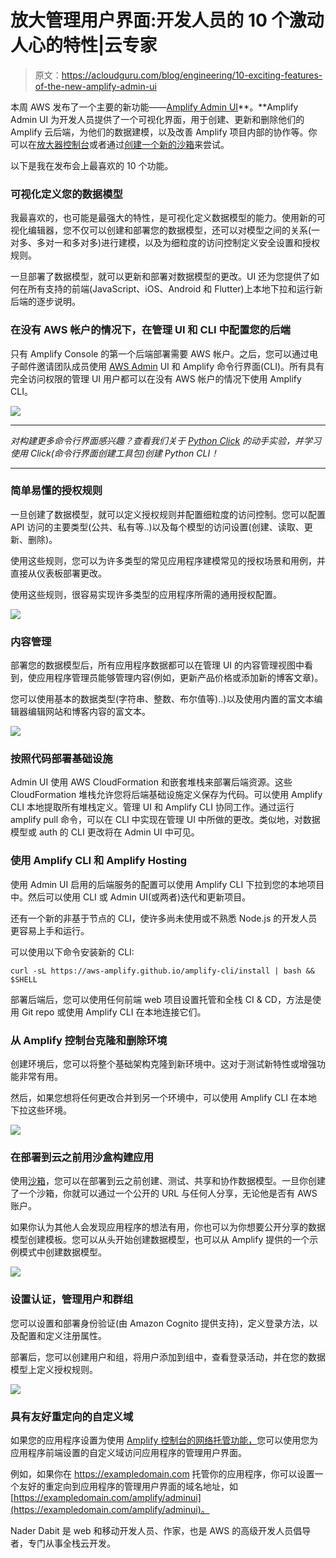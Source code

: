 # 放大管理用户界面:开发人员的 10 个激动人心的特性|云专家

> 原文：<https://acloudguru.com/blog/engineering/10-exciting-features-of-the-new-amplify-admin-ui>

本周 AWS 发布了一个主要的新功能——[Amplify Admin UI](http://docs.amplify.aws/console/adminui/start)**。**Amplify Admin UI 为开发人员提供了一个可视化界面，用于创建、更新和删除他们的 Amplify 云后端，为他们的数据建模，以及改善 Amplify 项目内部的协作等。你可以在[放大器控制台](https://console.aws.amazon.com/amplify/home)或者通过[创建一个新的沙箱](https://sandbox.amplifyapp.com/)来尝试。

以下是我在发布会上最喜欢的 10 个功能。

### **可视化定义您的数据模型**

我最喜欢的，也可能是最强大的特性，是可视化定义数据模型的能力。使用新的可视化编辑器，您不仅可以创建和部署您的数据模型，还可以对模型之间的关系(一对多、多对一和多对多)进行建模，以及为细粒度的访问控制定义安全设置和授权规则。

一旦部署了数据模型，就可以更新和部署对数据模型的更改。UI 还为您提供了如何在所有支持的前端(JavaScript、iOS、Android 和 Flutter)上本地下拉和运行新后端的逐步说明。

### **在没有 AWS 帐户的情况下，在管理 UI 和 CLI 中配置您的后端**

只有 Amplify Console 的第一个后端部署需要 AWS 帐户。之后，您可以通过电子邮件邀请团队成员使用 [AWS Admin](https://acloudguru.com/course/intro-to-azure-for-aws-admins) UI 和 Amplify 命令行界面(CLI)。所有具有完全访问权限的管理 UI 用户都可以在没有 AWS 帐户的情况下使用 Amplify CLI。

![](img/73493834cc33b997616beef1cb917603.png)

* * *

*对构建更多命令行界面感兴趣？查看我们关于 [Python Click](https://acloudguru.com/hands-on-labs/servercheck-building-a-python-cli-with-click) 的动手实验，并学习使用 Click(命令行界面创建工具包)创建 Python CLI！*

* * *

### **简单易懂的授权规则**

一旦创建了数据模型，就可以定义授权规则并配置细粒度的访问控制。您可以配置 API 访问的主要类型(公共、私有等..)以及每个模型的访问设置(创建、读取、更新、删除)。

使用这些规则，您可以为许多类型的常见应用程序建模常见的授权场景和用例，并直接从仪表板部署更改。

使用这些规则，很容易实现许多类型的应用程序所需的通用授权配置。

![](img/35d1d93d10f25f16fd3ab7b3954ee9ea.png)

### **内容管理**

部署您的数据模型后，所有应用程序数据都可以在管理 UI 的内容管理视图中看到，使应用程序管理员能够管理内容(例如，更新产品价格或添加新的博客文章)。

您可以使用基本的数据类型(字符串、整数、布尔值等)..)以及使用内置的富文本编辑器编辑网站和博客内容的富文本。

![](img/428fa5723149c58490b7cbe3e6c9b469.png)

### **按照代码部署基础设施**

Admin UI 使用 AWS CloudFormation 和嵌套堆栈来部署后端资源。这些 CloudFormation 堆栈允许您将后端基础设施定义保存为代码。可以使用 Amplify CLI 本地提取所有堆栈定义。管理 UI 和 Amplify CLI 协同工作。通过运行 amplify pull 命令，可以在 CLI 中实现在管理 UI 中所做的更改。类似地，对数据模型或 auth 的 CLI 更改将在 Admin UI 中可见。

### **使用 Amplify CLI 和 Amplify Hosting**

使用 Admin UI 启用的后端服务的配置可以使用 Amplify CLI 下拉到您的本地项目中。然后可以使用 CLI 或 Admin UI(或两者)迭代和更新项目。

还有一个新的非基于节点的 CLI，使许多尚未使用或不熟悉 Node.js 的开发人员更容易上手和运行。

可以使用以下命令安装新的 CLI:

```
curl -sL https://aws-amplify.github.io/amplify-cli/install | bash && $SHELL
```

部署后端后，您可以使用任何前端 web 项目设置托管和全栈 CI & CD，方法是使用 Git repo 或使用 Amplify CLI 在本地连接它们。

### **从 Amplify 控制台克隆和删除环境**

创建环境后，您可以将整个基础架构克隆到新环境中。这对于测试新特性或增强功能非常有用。

然后，如果您想将任何更改合并到另一个环境中，可以使用 Amplify CLI 在本地下拉这些环境。

![](img/0ea6b422ac992a5988e2897821b14f09.png)

### **在部署到云之前用沙盒构建应用**

使用[沙箱](https://sandbox.amplifyapp.com/)，您可以在部署到云之前创建、测试、共享和协作数据模型。一旦你创建了一个沙箱，你就可以通过一个公开的 URL 与任何人分享，无论他是否有 AWS 账户。

如果你认为其他人会发现应用程序的想法有用，你也可以为你想要公开分享的数据模型创建模板。您可以从头开始创建数据模型，也可以从 Amplify 提供的一个示例模式中创建数据模型。

![](img/3fc7fb42974d16b65d996d9ebb8ef029.png)

### **设置认证，管理用户和群组**

您可以设置和部署身份验证(由 Amazon Cognito 提供支持)，定义登录方法，以及配置和定义注册属性。

部署后，您可以创建用户和组，将用户添加到组中，查看登录活动，并在您的数据模型上定义授权规则。

![](img/abc1aa1eb459d282f5398ff248dad8a7.png)

### **具有友好重定向的自定义域**

如果您的应用程序设置为使用 [Amplify 控制台的网络托管功能，](https://acloudguru.com/blog/engineering/how-to-deploy-a-custom-domain-with-the-amplify-console)您可以使用您为应用程序前端设置的自定义域访问应用程序的管理用户界面。

例如，如果你在 https://exampledomain.com 托管你的应用程序，你可以设置一个友好的重定向到应用程序的管理用户界面的域名地址，如[https://exampledomain.com/amplify/adminui](https://exampledomain.com/amplify/adminui)。

Nader Dabit 是 web 和移动开发人员、作家，也是 AWS 的高级开发人员倡导者，专门从事全栈云开发。